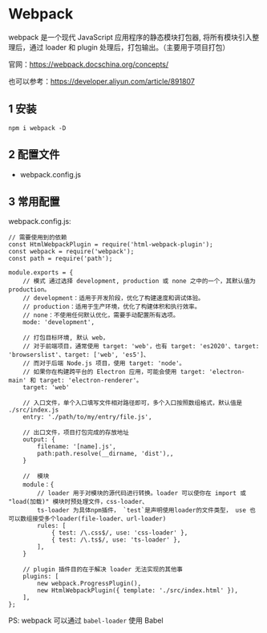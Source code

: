 # Webpack

webpack 是一个现代 JavaScript 应用程序的静态模块打包器, 将所有模块引入整理后，通过 loader 和 plugin 处理后，打包输出。（主要用于项目打包）

官网：https://webpack.docschina.org/concepts/

也可以参考：https://developer.aliyun.com/article/891807

## 1 安装

`npm i webpack -D`

## 2 配置文件

- webpack.config.js
  
## 3 常用配置
webpack.config.js:
```
// 需要使用到的依赖
const HtmlWebpackPlugin = require('html-webpack-plugin');
const webpack = require('webpack');
const path = require('path');

module.exports = {
    // 模式 通过选择 development, production 或 none 之中的一个，其默认值为 production。
    // development：适用于开发阶段，优化了构建速度和调试体验。
    // production：适用于生产环境，优化了构建体积和执行效率。
    // none：不使用任何默认优化，需要手动配置所有选项。
    mode: 'development',

    // 打包目标环境, 默认 web，
    // 对于前端项目，通常使用 target: 'web'，也有 target: 'es2020'、target: 'browserslist'、target: ['web', 'es5']、
    // 而对于后端 Node.js 项目，使用 target: 'node'。
    // 如果你在构建跨平台的 Electron 应用，可能会使用 target: 'electron-main' 和 target: 'electron-renderer'。
    target: 'web'

    // 入口文件，单个入口填写文件相对路径即可，多个入口按照数组格式，默认值是 ./src/index.js
    entry: './path/to/my/entry/file.js',

    // 出口文件，项目打包完成的存放地址
    output: {
        filename: '[name].js',
        path:path.resolve(__dirname, 'dist'),, 
    }

    //  模块
    module：{
        // loader 用于对模块的源代码进行转换。loader 可以使你在 import 或 "load(加载)" 模块时预处理文件，css-loader、
        ts-loader 为具体npm插件， `test`是声明使用loader的文件类型， use 也可以数组接受多个loader(file-loader、url-loader)
        rules: [
            { test: /\.css$/, use: 'css-loader' },
            { test: /\.ts$/, use: 'ts-loader' },
        ],
    }

    // plugin 插件目的在于解决 loader 无法实现的其他事
    plugins: [
        new webpack.ProgressPlugin(),
        new HtmlWebpackPlugin({ template: './src/index.html' }),
    ],
};
```

PS: webpack 可以通过 `babel-loader` 使用 Babel